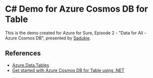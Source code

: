 # C# Demo for Azure Cosmos DB for Table

This is the demo created for Azure for Sure, Episode 2 - "Data for All - Azure Cosmos DB", presented by [Sadukie](https://sadukie.com).

## References

- [Azure.Data.Tables](https://www.nuget.org/packages/Azure.Data.Tables)
- [Get started with Azure Cosmos DB for Table using .NET](https://learn.microsoft.com/azure/cosmos-db/table/how-to-dotnet-get-started?tabs=azure-cli%2Cwindows&WT.mc_id=DT-MVP-4025435)
